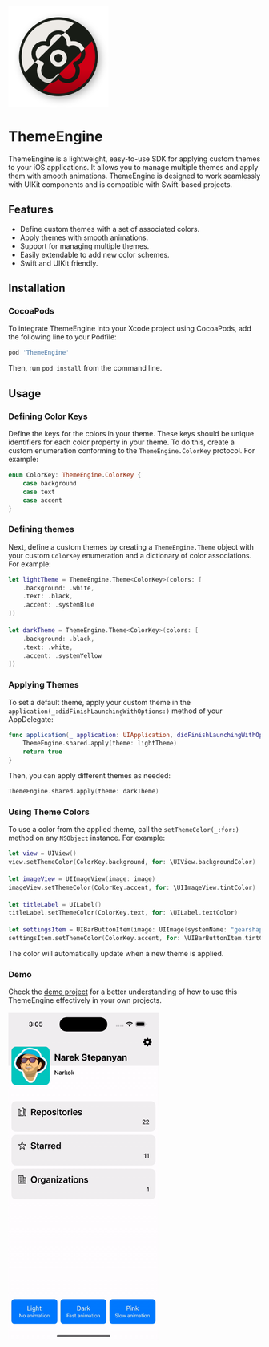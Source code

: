 
<img src="https://raw.githubusercontent.com/Narkok/ThemeEngine/main/Assets/icon.png" alt="ThemeEngine" title="ThemeEngine" height="200"/>

# ThemeEngine

ThemeEngine is a lightweight, easy-to-use SDK for applying custom themes to your iOS applications. It allows you to manage multiple themes and apply them with smooth animations. ThemeEngine is designed to work seamlessly with UIKit components and is compatible with Swift-based projects.

## Features

- Define custom themes with a set of associated colors.
- Apply themes with smooth animations.
- Support for managing multiple themes.
- Easily extendable to add new color schemes.
- Swift and UIKit friendly.

## Installation

### CocoaPods
To integrate ThemeEngine into your Xcode project using CocoaPods, add the following line to your Podfile:

```ruby
pod 'ThemeEngine'
```
Then, run `pod install` from the command line.

## Usage

### Defining Color Keys
Define the keys for the colors in your theme. These keys should be unique identifiers for each color property in your theme. To do this, create a custom enumeration conforming to the `ThemeEngine.ColorKey` protocol. For example:
```swift
enum ColorKey: ThemeEngine.ColorKey {
    case background
    case text
    case accent
}
```
### Defining themes
Next, define a custom themes by creating a `ThemeEngine.Theme` object with your custom `ColorKey` enumeration and a dictionary of color associations. For example:
```swift
let lightTheme = ThemeEngine.Theme<ColorKey>(colors: [
    .background: .white,
    .text: .black,
    .accent: .systemBlue
])

let darkTheme = ThemeEngine.Theme<ColorKey>(colors: [
    .background: .black,
    .text: .white,
    .accent: .systemYellow
])
```
### Applying Themes

To set a default theme, apply your custom theme in the `application(_:didFinishLaunchingWithOptions:)` method of your AppDelegate:
```swift
func application(_ application: UIApplication, didFinishLaunchingWithOptions launchOptions: [UIApplication.LaunchOptionsKey: Any]?) -> Bool {
    ThemeEngine.shared.apply(theme: lightTheme)
    return true
}
```
Then, you can apply different themes as needed:
```swift
ThemeEngine.shared.apply(theme: darkTheme)
```

### Using Theme Colors
To use a color from the applied theme, call the `setThemeColor(_:for:)` method on any `NSObject` instance. For example:
```swift
let view = UIView()
view.setThemeColor(ColorKey.background, for: \UIView.backgroundColor)

let imageView = UIImageView(image: image)
imageView.setThemeColor(ColorKey.accent, for: \UIImageView.tintColor)

let titleLabel = UILabel()
titleLabel.setThemeColor(ColorKey.text, for: \UILabel.textColor)

let settingsItem = UIBarButtonItem(image: UIImage(systemName: "gearshape.fill"), style: .plain, target: nil, action: nil)
settingsItem.setThemeColor(ColorKey.accent, for: \UIBarButtonItem.tintColor)
```
The color will automatically update when a new theme is applied.

### Demo
Check the [demo project](https://github.com/Narkok/ThemeEngine/tree/main/ThemeEngineDemo) for a better understanding of how to use this ThemeEngine effectively in your own projects.
<br><br>
<img src="https://raw.githubusercontent.com/Narkok/ThemeEngine/main/Assets/demo.gif" alt="ThemeEngine Demo" title="ThemeEngine Demo" width="300"/>
